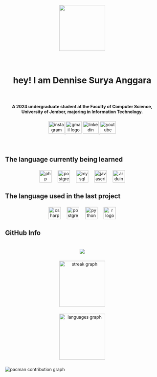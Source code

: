 <div align="center">
  <img height="150" src="https://media4.giphy.com/media/v1.Y2lkPTc5MGI3NjExYWl6eHhjOXY4Y2d1ZzJnOW0zZWo5MmwxYms3bzczcmg3bGVtNXlzeSZlcD12MV9pbnRlcm5hbF9naWZfYnlfaWQmY3Q9Zw/yNMu1n4ci9uLOn1D6E/giphy.gif"  />
</div>

###

<br clear="both">

<h1 align="center">hey! I am Dennise Surya Anggara</h1>

###

<br clear="both">

<h4 align="center">A 2024 undergraduate student at the Faculty of Computer Science, University of Jember, majoring in Information Technology.</h4>

###

<div align="center">
  <a href="https://www.instagram.com/anggara.dennise/" target="_blank">
    <img src="https://raw.githubusercontent.com/maurodesouza/profile-readme-generator/master/src/assets/icons/social/instagram/default.svg" width="52" height="40" alt="instagram logo"  />
  </a>
  <img src="https://raw.githubusercontent.com/maurodesouza/profile-readme-generator/master/src/assets/icons/social/gmail/default.svg" width="52" height="40" alt="gmail logo"  />
  <a href="https://www.linkedin.com/in/dennise-anggara/" target="_blank">
    <img src="https://raw.githubusercontent.com/maurodesouza/profile-readme-generator/master/src/assets/icons/social/linkedin/default.svg" width="52" height="40" alt="linkedin logo"  />
  </a>
  <a href="https://www.youtube.com/@denniseanggara" target="_blank">
    <img src="https://raw.githubusercontent.com/maurodesouza/profile-readme-generator/master/src/assets/icons/social/youtube/default.svg" width="52" height="40" alt="youtube logo"  />
  </a>
</div>

###

<br clear="both">

<h2 align="left">The language currently being learned</h2>

###

<div align="center">
  <img src="https://cdn.jsdelivr.net/gh/devicons/devicon/icons/php/php-original.svg" height="40" alt="php logo"  />
  <img width="12" />
  <img src="https://cdn.jsdelivr.net/gh/devicons/devicon/icons/postgresql/postgresql-original.svg" height="40" alt="postgresql logo"  />
  <img width="12" />
  <img src="https://cdn.jsdelivr.net/gh/devicons/devicon/icons/mysql/mysql-original.svg" height="40" alt="mysql logo"  />
  <img width="12" />
  <img src="https://cdn.jsdelivr.net/gh/devicons/devicon/icons/javascript/javascript-original.svg" height="40" alt="javascript logo"  />
  <img width="12" />
  <img src="https://cdn.jsdelivr.net/gh/devicons/devicon/icons/arduino/arduino-original.svg" height="40" alt="arduino logo"  />
</div>

###

<h2 align="left">The language used in the last project</h2>

###

<div align="center">
  <img src="https://cdn.jsdelivr.net/gh/devicons/devicon/icons/csharp/csharp-original.svg" height="40" alt="csharp logo"  />
  <img width="12" />
  <img src="https://cdn.jsdelivr.net/gh/devicons/devicon/icons/postgresql/postgresql-original.svg" height="40" alt="postgresql logo"  />
  <img width="12" />
  <img src="https://cdn.jsdelivr.net/gh/devicons/devicon/icons/python/python-original.svg" height="40" alt="python logo"  />
  <img width="12" />
  <img src="https://cdn.jsdelivr.net/gh/devicons/devicon/icons/r/r-original.svg" height="40" alt="r logo"  />
</div>

###

<h2 align="left">GitHub Info</h2>

###

<br clear="both">

<div align="center">
  <img src="https://visitor-badge.laobi.icu/badge?page_id=angganyobait.angganyobait&"  />
</div>

###

<div align="center">
  <img src="https://streak-stats.demolab.com?user=angganyobait&locale=en&mode=weekly&theme=tokyonight&hide_border=false&border_radius=10&order=3" height="150" alt="streak graph"  />
</div>

###

<div align="center">
  <img src="https://github-readme-stats.vercel.app/api/top-langs?username=angganyobait&locale=en&hide_title=false&layout=compact&card_width=320&langs_count=5&theme=tokyonight&hide_border=false&order=2" height="150" alt="languages graph"  />
</div>

###

<picture>
  <source media="(prefers-color-scheme: dark)" srcset="https://raw.githubusercontent.com/angganyobait/angganyobait/output/pacman-contribution-graph-dark.svg">
  <source media="(prefers-color-scheme: light)" srcset="https://raw.githubusercontent.com/angganyobait/angganyobait/output/pacman-contribution-graph.svg">
  <img alt="pacman contribution graph" src="https://raw.githubusercontent.com/angganyobait/angganyobait/output/pacman-contribution-graph.svg">
</picture>

###
